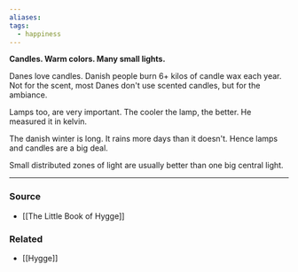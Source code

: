 ```yaml
---
aliases: 
tags:
  - happiness
---
```

**Candles. Warm colors. Many small lights.**

Danes love candles. Danish people burn 6+ kilos of candle wax each year. Not for the scent, most Danes don't use scented candles, but for the ambiance. 

Lamps too, are very important. The cooler the lamp, the better. He measured it in kelvin. 

The danish winter is long. It rains more days than it doesn't. Hence lamps and candles are a big deal.

Small distributed zones of light are usually better than one big central light. 

---

### Source
- [[The Little Book of Hygge]]

### Related
- [[Hygge]]